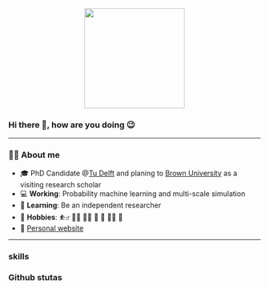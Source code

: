 <div id="header" align="center">
  <img src="https://media1.giphy.com/media/WtTnAfZn6aVJfBzlN3/giphy.gif" width="200"/>
</div>


### Hi there 👋, how are you doing :wink:
---

### :student: About me
- :mortar_board: PhD Candidate @[Tu Delft](https://www.tudelft.nl/) and planing to [Brown University](https://www.brown.edu/) as a visiting research scholar
- 💻 __Working__: Probability machine learning and multi-scale simulation 
- :muscle: __Learning__: Be an independent researcher
- :seedling: __Hobbies__: ⛹️‍♂️ 🏃‍♂️ 🏊‍♂️ 🏸 📸 🧑‍🍳 🥢
- :speech_balloon: [Personal website](https://jiaxiangyi96.github.io/)

---
### skills 


### Github stutas 
